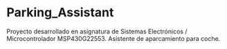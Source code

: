 # Parking_Assistant
Proyecto desarrollado en asignatura de Sistemas Electrónicos / Microcontrolador MSP430G22553. Asistente de aparcamiento para coche.
